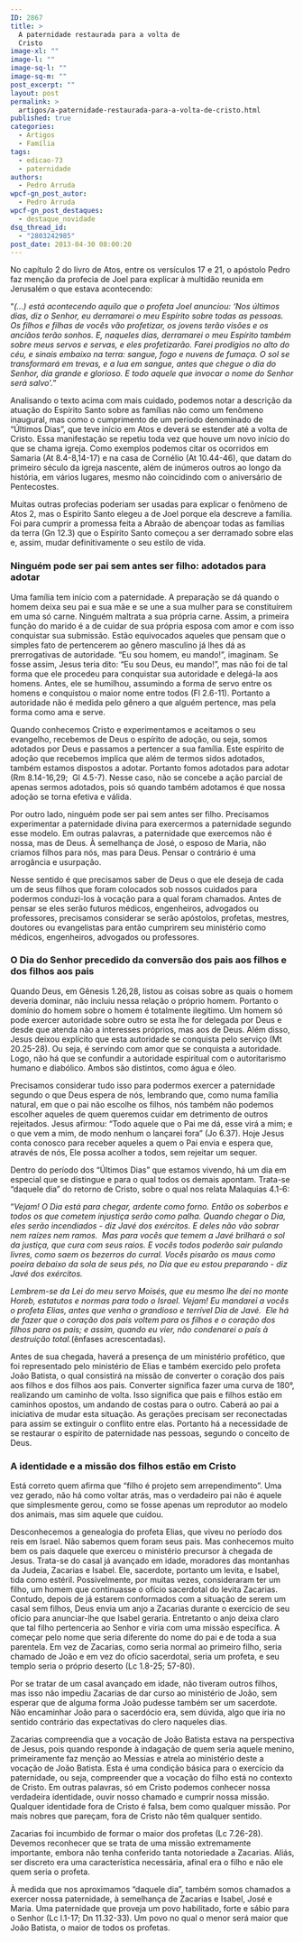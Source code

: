 ```yaml
---
ID: 2867
title: >
  A paternidade restaurada para a volta de
  Cristo
image-xl: ""
image-l: ""
image-sq-l: ""
image-sq-m: ""
post_excerpt: ""
layout: post
permalink: >
  artigos/a-paternidade-restaurada-para-a-volta-de-cristo.html
published: true
categories:
  - Artigos
  - Família
tags:
  - edicao-73
  - paternidade
authors:
  - Pedro Arruda
wpcf-gn_post_autor:
  - Pedro Arruda
wpcf-gn_post_destaques:
  - destaque_novidade
dsq_thread_id:
  - "2803242985"
post_date: 2013-04-30 08:00:20
---
```

No capítulo 2 do livro de Atos, entre os versículos 17 e 21, o apóstolo Pedro faz menção da profecia de Joel para explicar à multidão reunida em Jerusalém o que estava acontecendo:

“<i>(...) está acontecendo aquilo que o profeta Joel anunciou: ‘Nos últimos dias, diz o Senhor, eu derramarei o meu Espírito sobre todas as pessoas. Os filhos e filhas de vocês vão profetizar, os jovens terão visões e os anciãos terão sonhos. E, naqueles dias, derramarei o meu Espírito também sobre meus servos e servas, e eles profetizarão. Farei prodígios no alto do céu, e sinais embaixo na terra: sangue, fogo e nuvens de fumaça. O sol se transformará em trevas, e a lua em sangue, antes que chegue o dia do Senhor, dia grande e glorioso. E todo aquele que invocar o nome do Senhor será salvo’.</i>”

Analisando o texto acima com mais cuidado, podemos notar a descrição da atuação do Espírito Santo sobre as famílias não como um fenômeno inaugural, mas como o cumprimento de um período denominado de “Últimos Dias”, que teve início em Atos e deverá se estender até a volta de Cristo. Essa manifestação se repetiu toda vez que houve um novo início do que se chama igreja. Como exemplos podemos citar os ocorridos em Samaria (At 8.4-8,14-17) e na casa de Cornélio (At 10.44-46), que datam do primeiro século da igreja nascente, além de inúmeros outros ao longo da história, em vários lugares, mesmo não coincidindo com o aniversário de Pentecostes.

Muitas outras profecias poderiam ser usadas para explicar o fenômeno de Atos 2, mas o Espírito Santo elegeu a de Joel porque ela descreve a família. Foi para cumprir a promessa feita a Abraão de abençoar todas as famílias da terra (Gn 12.3) que o Espírito Santo começou a ser derramado sobre elas e, assim, mudar definitivamente o seu estilo de vida.
<h3>Ninguém pode ser pai sem antes ser filho: adotados para adotar</h3>
Uma família tem início com a paternidade. A preparação se dá quando o homem deixa seu pai e sua mãe e se une a sua mulher para se constituírem em uma só carne. Ninguém maltrata a sua própria carne. Assim, a primeira função do marido é a de cuidar de sua própria esposa com amor e com isso conquistar sua submissão. Estão equivocados aqueles que pensam que o simples fato de pertencerem ao gênero masculino já lhes dá as prerrogativas de autoridade. “Eu sou homem, eu mando!”, imaginam. Se fosse assim, Jesus teria dito: “Eu sou Deus, eu mando!”, mas não foi de tal forma que ele procedeu para conquistar sua autoridade e delegá-la aos homens. Antes, ele se humilhou, assumindo a forma de servo entre os homens e conquistou o maior nome entre todos (Fl 2.6-11). Portanto a autoridade não é medida pelo gênero a que alguém pertence, mas pela forma como ama e serve.

Quando conhecemos Cristo e experimentamos e aceitamos o seu evangelho, recebemos de Deus o espírito de adoção, ou seja, somos adotados por Deus e passamos a pertencer a sua família. Este espírito de adoção que recebemos implica que além de termos sidos adotados, também estamos dispostos a adotar. Portanto fomos adotados para adotar (Rm 8.14-16,29;  Gl 4.5-7). Nesse caso, não se concebe a ação parcial de apenas sermos adotados, pois só quando também adotamos é que nossa adoção se torna efetiva e válida.

Por outro lado, ninguém pode ser pai sem antes ser filho. Precisamos experimentar a paternidade divina para exercermos a paternidade segundo esse modelo. Em outras palavras, a paternidade que exercemos não é nossa, mas de Deus. À semelhança de José, o esposo de Maria, não criamos filhos para nós, mas para Deus. Pensar o contrário é uma arrogância e usurpação.

Nesse sentido é que precisamos saber de Deus o que ele deseja de cada um de seus filhos que foram colocados sob nossos cuidados para podermos conduzi-los à vocação para a qual foram chamados. Antes de pensar se eles serão futuros médicos, engenheiros, advogados ou professores, precisamos considerar se serão apóstolos, profetas, mestres, doutores ou evangelistas para então cumprirem seu ministério como médicos, engenheiros, advogados ou professores.
<h3>O Dia do Senhor precedido da conversão dos pais aos filhos e dos filhos aos pais</h3>
Quando Deus, em Gênesis 1.26,28, listou as coisas sobre as quais o homem deveria dominar, não incluiu nessa relação o próprio homem. Portanto o domínio do homem sobre o homem é totalmente ilegítimo. Um homem só pode exercer autoridade sobre outro se esta lhe for delegada por Deus e desde que atenda não a interesses próprios, mas aos de Deus. Além disso, Jesus deixou explícito que esta autoridade se conquista pelo serviço (Mt 20.25-28). Ou seja, é servindo com amor que se conquista a autoridade. Logo, não há que se confundir a autoridade espiritual com o autoritarismo humano e diabólico. Ambos são distintos, como água e óleo.

Precisamos considerar tudo isso para podermos exercer a paternidade segundo o que Deus espera de nós, lembrando que, como numa família natural, em que o pai não escolhe os filhos, nós também não podemos escolher aqueles de quem queremos cuidar em detrimento de outros rejeitados. Jesus afirmou: “Todo aquele que o Pai me dá, esse virá a mim; e o que vem a mim, de modo nenhum o lançarei fora” (Jo 6.37). Hoje Jesus conta conosco para receber aqueles a quem o Pai envia e espera que, através de nós, Ele possa acolher a todos, sem rejeitar um sequer.

Dentro do período dos “Últimos Dias” que estamos vivendo, há um dia em especial que se distingue e para o qual todos os demais apontam. Trata-se “daquele dia” do retorno de Cristo, sobre o qual nos relata Malaquias 4.1-6:

“<i>Vejam! </i><i>O Dia</i><i> está para chegar, ardente como forno. Então os soberbos e todos os que cometem injustiça serão como palha. Quando chegar </i><i>o Dia</i><i>, eles serão incendiados - diz Javé dos exércitos. E deles não vão sobrar nem raízes nem ramos.  Mas para vocês que temem a Javé brilhará o sol da justiça, que cura com seus raios. E vocês todos poderão sair pulando livres, como saem os bezerros do curral. Vocês pisarão os maus como poeira debaixo da sola de seus pés, </i><i>no Dia </i><i>que eu estou preparando - diz Javé dos exércitos.</i>

<i>Lembrem-se da Lei do meu servo Moisés, que eu mesmo lhe dei no monte Horeb, estatutos e normas para todo o Israel. Vejam! Eu mandarei a vocês o profeta Elias, antes que venha o grandioso e terrível </i><i>Dia de Javé</i><i>.  Ele há de fazer que o coração dos pais voltem para os filhos e o coração dos filhos para os pais; e assim, quando eu vier, não condenarei o país à destruição total.</i>(ênfases acrescentadas).

Antes de sua chegada, haverá a presença de um ministério profético, que foi representado pelo ministério de Elias e também exercido pelo profeta João Batista, o qual consistirá na missão de converter o coração dos pais aos filhos e dos filhos aos pais. Converter significa fazer uma curva de 180°, realizando um caminho de volta. Isso significa que pais e filhos estão em caminhos opostos, um andando de costas para o outro. Caberá ao pai a iniciativa de mudar esta situação. As gerações precisam ser reconectadas para assim se extinguir o conflito entre elas. Portanto há a necessidade de se restaurar o espírito de paternidade nas pessoas, segundo o conceito de Deus.
<h3><b>A identidade e a missão dos filhos estão em Cristo</b></h3>
Está correto quem afirma que “filho é projeto sem arrependimento”. Uma vez gerado, não há como voltar atrás, mas o verdadeiro pai não é aquele que simplesmente gerou, como se fosse apenas um reprodutor ao modelo dos animais, mas sim aquele que cuidou.

Desconhecemos a genealogia do profeta Elias, que viveu no período dos reis em Israel. Não sabemos quem foram seus pais. Mas conhecemos muito bem os pais daquele que exerceu o ministério precursor à chegada de Jesus. Trata-se do casal já avançado em idade, moradores das montanhas da Judeia, Zacarias e Isabel. Ele, sacerdote, portanto um levita, e Isabel, tida como estéril. Possivelmente, por muitas vezes, consideraram ter um filho, um homem que continuasse o ofício sacerdotal do levita Zacarias. Contudo, depois de já estarem conformados com a situação de serem um casal sem filhos, Deus envia um anjo a Zacarias durante o exercício de seu ofício para anunciar-lhe que Isabel geraria. Entretanto o anjo deixa claro que tal filho pertenceria ao Senhor e viria com uma missão específica. A começar pelo nome que seria diferente do nome do pai e de toda a sua parentela. Em vez de Zacarias, como seria normal ao primeiro filho, seria chamado de João e em vez do ofício sacerdotal, seria um profeta, e seu templo seria o próprio deserto (Lc 1.8-25; 57-80).

Por se tratar de um casal avançado em idade, não tiveram outros filhos, mas isso não impediu Zacarias de dar curso ao ministério de João, sem esperar que de alguma forma João pudesse também ser um sacerdote. Não encaminhar João para o sacerdócio era, sem dúvida, algo que iria no sentido contrário das expectativas do clero naqueles dias.

Zacarias compreendia que a vocação de João Batista estava na perspectiva de Jesus, pois quando responde à indagação de quem seria aquele menino, primeiramente faz menção ao Messias e atrela ao ministério deste a vocação de João Batista. Esta é uma condição básica para o exercício da paternidade, ou seja, compreender que a vocação do filho está no contexto de Cristo. Em outras palavras, só em Cristo podemos conhecer nossa verdadeira identidade, ouvir nosso chamado e cumprir nossa missão. Qualquer identidade fora de Cristo é falsa, bem como qualquer missão. Por mais nobres que pareçam, fora de Cristo não têm qualquer sentido.

Zacarias foi incumbido de formar o maior dos profetas (Lc 7.26-28). Devemos reconhecer que se trata de uma missão extremamente importante, embora não tenha conferido tanta notoriedade a Zacarias. Aliás, ser discreto era uma característica necessária, afinal era o filho e não ele quem seria o profeta.

À medida que nos aproximamos “daquele dia”, também somos chamados a exercer nossa paternidade, à semelhança de Zacarias e Isabel, José e Maria. Uma paternidade que proveja um povo habilitado, forte e sábio para o Senhor (Lc l.1-17; Dn 11.32-33). Um povo no qual o menor será maior que João Batista, o maior de todos os profetas.